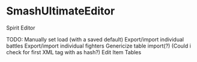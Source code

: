 # SmashUltimateEditor
Spirit Editor

TODO:
  Manually set load (with a saved default)
  Export/import individual battles
  Export/import individual fighters
  Genericize table import(?) (Could i check for first XML tag with as hash?)
  Edit Item Tables
